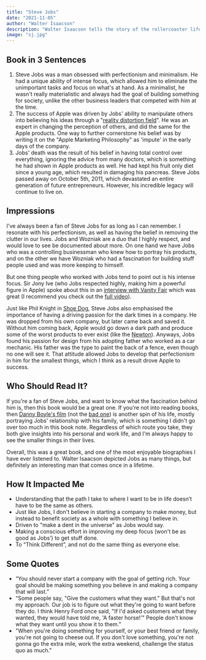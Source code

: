 ```yaml
---
title: "Steve Jobs"
date: "2021-11-05"
author: "Walter Isaacson"
description: "Walter Isaacson tells the story of the rollercoaster life and searingly intense personality of creative entrepreneur whose passion for perfection and ferocious drive revolutionized six industries: personal computers, animated movies, music, phones, tablet computing, and digital publishing."
image: "sj.jpg"
---
```


## Book in 3 Sentences

1. Steve Jobs was a man obsessed with perfectionism and minimalism. He had a unique ability of intense focus, which allowed him to eliminate the unimportant tasks and focus on what's at hand. As a minimalist, he wasn't really materialistic and always had the goal of building something for society, unlike the other business leaders that competed with him at the time.
2. The success of Apple was driven by Jobs' ability to manipulate others into believing his ideas through a "[reality distortion field](https://en.wikipedia.org/wiki/Reality_distortion_field)". He was an expert in changing the perception of others, and did the same for the Apple products. One way to further cornerstone his belief was by writing it on the "Apple Marketing Philosophy" as 'impute' in the early days of the company.
3. Jobs' death was the result of his belief in having total control over everything, ignoring the advice from many doctors, which is something he had shown in Apple products as well. He had kept his fruit only diet since a young age, which resulted in damaging his pancreas. Steve Jobs passed away on October 5th, 2011, which devastated an entire generation of future entrepreneurs. However, his incredible legacy will continue to live on.

## Impressions

I've always been a fan of Steve Jobs for as long as I can remember. I resonate with his perfectionism, as well as having the belief in removing the clutter in our lives. Jobs and Wozniak are a duo that I highly respect, and would love to see be documented about more. On one hand we have Jobs who was a controlling businessman who knew how to portray his products, and on the other we have Wozniak who had a fascination for building stuff people used and was more keeping to himself.

But one thing people who worked with Jobs tend to point out is his intense focus. Sir Jony Ive (who Jobs respected highly, making him a powerful figure in Apple) spoke about this in an [interview with Vanity Fair](https://www.youtube.com/watch?v=2oksetv3i90) which was great (I recommend you check out the [full video](https://www.youtube.com/watch?v=ef69BUlge-A)).

Just like Phil Knight in [Shoe Dog](/notes/shoe-dog), Steve Jobs also emphasised the importance of having a driving passion for the dark times in a company. He was dropped from his own company, but later came back and saved it. Without him coming back, Apple would go down a dark path and produce some of the worst products to ever exist (like the [Newton](https://en.wikipedia.org/wiki/Apple_Newton)). Anyways, Jobs found his passion for design from his adopting father who worked as a car mechanic. His father was the type to paint the back of a fence, even though no one will see it. That attitude allowed Jobs to develop that perfectionism in him for the smallest things, which I think as a result drove Apple to success.

## Who Should Read It?

If you're a fan of Steve Jobs, and want to know what the fascination behind him is, then this book would be a great one. If you're not into reading books, then [Danny Boyle's film](<https://en.wikipedia.org/wiki/Steve_Jobs_(film)>) (not the [bad one](<https://en.wikipedia.org/wiki/Jobs_(film)>)) is another spin of his life, mostly portraying Jobs' relationship with his family, which is something I didn't go over too much in this book note. Regardless of which route you take, they both give insights into his personal and work life, and I'm always happy to see the smaller things in their lives.

Overall, this was a great book, and one of the most enjoyable biographies I have ever listened to. Walter Isaacson depicted Jobs as many things, but definitely an interesting man that comes once in a lifetime.

## How It Impacted Me

- Understanding that the path I take to where I want to be in life doesn’t have to be the same as others.
- Just like Jobs, I don't believe in starting a company to make money, but instead to benefit society as a whole with something I believe in.
- Driven to "make a dent in the universe" as Jobs would say.
- Making a conscious effort in improving my deep focus (won't be as good as Jobs’) to get stuff done.
- To “Think Different”, and not do the same thing as everyone else.

## Some Quotes

- “You should never start a company with the goal of getting rich. Your goal should be making something you believe in and making a company that will last.”
- “Some people say, "Give the customers what they want." But that's not my approach. Our job is to figure out what they're going to want before they do. I think Henry Ford once said, "If I'd asked customers what they wanted, they would have told me, 'A faster horse!'" People don't know what they want until you show it to them.”
- "When you're doing something for yourself, or your best friend or family, you're not going to cheese out. If you don't love something, you're not gonna go the extra mile, work the extra weekend, challenge the status quo as much."

